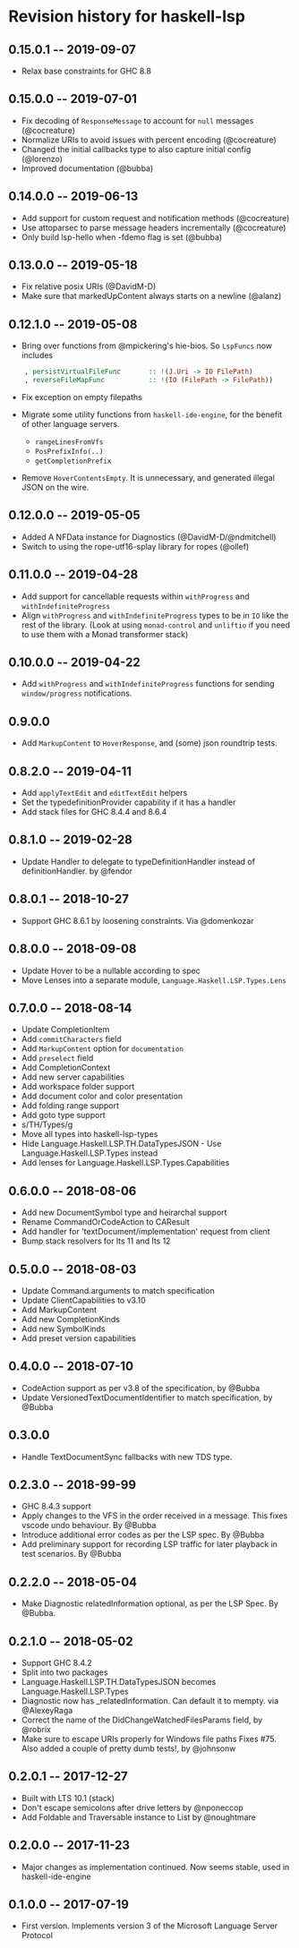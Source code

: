 # Revision history for haskell-lsp

## 0.15.0.1 -- 2019-09-07

* Relax base constraints for GHC 8.8

## 0.15.0.0 -- 2019-07-01

* Fix decoding of `ResponseMessage` to account for `null` messages (@cocreature)
* Normalize URIs to avoid issues with percent encoding (@cocreature)
* Changed the initial callbacks type to also capture initial config (@lorenzo)
* Improved documentation (@bubba)

## 0.14.0.0 -- 2019-06-13

* Add support for custom request and notification methods
  (@cocreature)
* Use attoparsec to parse message headers incrementally (@cocreature)
* Only build lsp-hello when -fdemo flag is set (@bubba)

## 0.13.0.0 -- 2019-05-18

* Fix relative posix URIs (@DavidM-D)
* Make sure that markedUpContent always starts on a newline (@alanz)

## 0.12.1.0 -- 2019-05-08

* Bring over functions from @mpickering's hie-bios.
  So `LspFuncs` now includes

```haskell
    , persistVirtualFileFunc       :: !(J.Uri -> IO FilePath)
    , reverseFileMapFunc           :: !(IO (FilePath -> FilePath))
 ```

* Fix exception on empty filepaths

* Migrate some utility functions from `haskell-ide-engine`, for the
  benefit of other language servers.
  - `rangeLinesFromVfs`
  - `PosPrefixInfo(..)`
  - `getCompletionPrefix`

* Remove `HoverContentsEmpty`. It is unnecessary, and generated
  illegal JSON on the wire.

## 0.12.0.0 -- 2019-05-05

* Added A NFData instance for Diagnostics (@DavidM-D/@ndmitchell)
* Switch to using the rope-utf16-splay library for ropes (@ollef)

## 0.11.0.0 -- 2019-04-28

* Add support for cancellable requests within `withProgress` and
  `withIndefiniteProgress`
* Align `withProgress` and `withIndefiniteProgress` types to be in `IO`
  like the rest of the library. (Look at using `monad-control` and
  `unliftio` if you need to use them with a Monad transformer stack)

## 0.10.0.0 -- 2019-04-22

* Add `withProgress` and `withIndefiniteProgress` functions for sending
  `window/progress` notifications.

## 0.9.0.0

* Add `MarkupContent` to `HoverResponse`, and (some) json roundtrip tests.

## 0.8.2.0 -- 2019-04-11

* Add `applyTextEdit` and `editTextEdit` helpers
* Set the typedefinitionProvider capability if it has a handler
* Add stack files for GHC 8.4.4 and 8.6.4

## 0.8.1.0 -- 2019-02-28

* Update Handler to delegate to typeDefinitionHandler instead of
  definitionHandler. by @fendor

## 0.8.0.1 -- 2018-10-27

* Support GHC 8.6.1 by loosening constraints. Via @domenkozar

## 0.8.0.0 -- 2018-09-08

* Update Hover to be a nullable according to spec
* Move Lenses into a separate module, `Language.Haskell.LSP.Types.Lens`

## 0.7.0.0 -- 2018-08-14

* Update CompletionItem
 * Add `commitCharacters` field
 * Add `MarkupContent` option for `documentation`
 * Add `preselect` field
* Add CompletionContext
* Add new server capabilities
* Add workspace folder support
* Add document color and color presentation
* Add folding range support
* Add goto type support
* s/TH/Types/g
 * Move all types into haskell-lsp-types
 * Hide Language.Haskell.LSP.TH.DataTypesJSON - Use Language.Haskell.LSP.Types instead
* Add lenses for Language.Haskell.LSP.Types.Capabilities


## 0.6.0.0 -- 2018-08-06

* Add new DocumentSymbol type and heirarchal support
* Rename CommandOrCodeAction to CAResult
* Add handler for 'textDocument/implementation' request from client
* Bump stack resolvers for lts 11 and lts 12

## 0.5.0.0  -- 2018-08-03

* Update Command.arguments to match specification
* Update ClientCapabilities to v3.10
* Add MarkupContent
* Add new CompletionKinds
* Add new SymbolKinds
* Add preset version capabilities

## 0.4.0.0  -- 2018-07-10

* CodeAction support as per v3.8 of the specification, by @Bubba
* Update VersionedTextDocumentIdentifier to match specification, by @Bubba

## 0.3.0.0

* Handle TextDocumentSync fallbacks with new TDS type.

## 0.2.3.0  -- 2018-99-99

* GHC 8.4.3 support
* Apply changes to the VFS in the order received in a message.
  This fixes vscode undo behaviour. By @Bubba
* Introduce additional error codes as per the LSP spec. By @Bubba
* Add preliminary support for recording LSP traffic for later playback
  in test scenarios. By @Bubba

## 0.2.2.0  -- 2018-05-04

* Make Diagnostic relatedInformation optional, as per the LSP Spec. By @Bubba.

## 0.2.1.0  -- 2018-05-02

* Support GHC 8.4.2
* Split into two packages
* Language.Haskell.LSP.TH.DataTypesJSON becomes Language.Haskell.LSP.Types
* Diagnostic now has _relatedInformation. Can default it to mempty. via @AlexeyRaga
* Correct the name of the DidChangeWatchedFilesParams field, by @robrix
* Make sure to escape URIs properly for Windows file paths
  Fixes #75. Also added a couple of pretty dumb tests!, by @johnsonw


## 0.2.0.1  -- 2017-12-27

* Built with LTS 10.1 (stack)
* Don't escape semicolons after drive letters by @nponeccop
* Add Foldable and Traversable instance to List by @noughtmare

## 0.2.0.0  -- 2017-11-23

* Major changes as implementation continued. Now seems stable, used in haskell-ide-engine

## 0.1.0.0  -- 2017-07-19

* First version. Implements version 3 of the Microsoft Language
  Server Protocol
